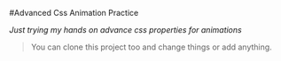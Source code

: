 #Advanced Css Animation Practice

*Just trying my hands on advance css properties for animations*

>You can clone this project too and change things or add anything.
